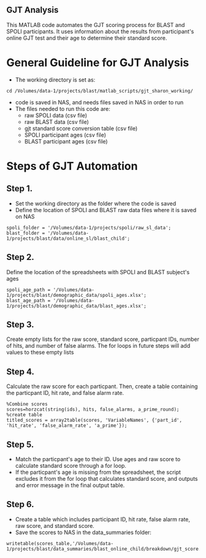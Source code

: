 ## GJT Analysis
This MATLAB code automates the GJT scoring process for BLAST and SPOLI participants. It uses information about the results from participant's online GJT test and their age to determine their standard score. 
# General Guideline for GJT Analysis
* The working directory is set as:
```
cd /Volumes/data-1/projects/blast/matlab_scripts/gjt_sharon_working/
```
* code is saved in NAS, and needs files saved in NAS in order to run
* The files needed to run this code are: 
  * raw SPOLI data (csv file)
  * raw BLAST data (csv file)
  * gjt standard score conversion table (csv file)
  * SPOLI participant ages (csv file)
  * BLAST participant ages (csv file)
  
# Steps of GJT Automation 

## Step 1.
* Set the working directory as the folder where the code is saved
* Define the location of SPOLI and BLAST raw data files where it is saved on NAS
```
spoli_folder = '/Volumes/data-1/projects/spoli/raw_sl_data';
blast_folder = '/Volumes/data-1/projects/blast/data/online_sl/blast_child';
```
## Step 2. 
Define the location of the spreadsheets with SPOLI and BLAST subject's ages 
```
spoli_age_path = '/Volumes/data-1/projects/blast/demographic_data/spoli_ages.xlsx';
blast_age_path = '/Volumes/data-1/projects/blast/demographic_data/blast_ages.xlsx';
```
## Step 3. 
Create empty lists for the raw score, standard score, particpant IDs, number of hits, and number of false alarms. The for loops in future steps will add values to these empty lists
## Step 4.
Calculate the raw score for each particpant. Then, create a table containing the particpant ID, hit rate, and false alarm rate. 
```
%Combine scores
scores=horzcat(string(ids), hits, false_alarms, a_prime_round);
%create table
titled_scores = array2table(scores, 'VariableNames', {'part_id', 'hit_rate', 'false_alarm_rate', 'a_prime'});
 ```
 ## Step 5. 
 * Match the particpant's age to their ID. Use ages and raw score to calculate standard score through a for loop. 
 * If the particpant's age is missing from the spreadsheet, the script excludes it from the for loop that calculates standard score, and outputs and error message in the final output table.

## Step 6. 
* Create a table which includes participant ID, hit rate, false alarm rate, raw score, and standard score. 
* Save the scores to NAS in the data_summaries folder: 
```
writetable(scores_table,'/Volumes/data-1/projects/blast/data_summaries/blast_online_child/breakdown/gjt_score.csv');
 ```
